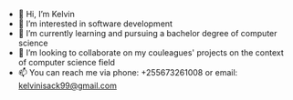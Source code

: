 - 👋 Hi, I’m Kelvin
- 👀 I’m interested in software development
- 🌱 I’m currently learning and pursuing a bachelor degree of computer science
- 💞️ I’m looking to collaborate on my couleagues' projects on the context of computer science field
- 📫 You can reach me via phone: +255673261008 or email: kelvinisack99@gmail.com

<!---
Kelvin1599/Kelvin1599 is a ✨ special ✨ repository because its `README.md` (this file) appears on your GitHub profile.
You can click the Preview link to take a look at your changes.
--->
